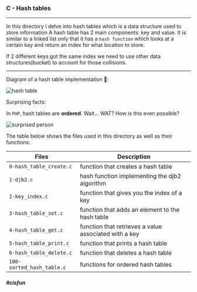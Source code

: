 ### C - Hash tables

----------

In this directory I delve into hash tables which is a data structure used to store information A hash table has 2 main components: key and value. It is similar to a linked list only that it has a `hash function` which looks at a certain key and return an index for what location to store.

If 2 different keys got the same index we need to use other data structures(bucket) to account for those collisions.


-----------

Diagram of a hash table implementation 🚀:

![hash table](https://imgs.search.brave.com/8GhQLomRJErH2PYYoYUeNT8gBytMJxpCD67O4jVi7ok/rs:fit:689:225:1/g:ce/aHR0cHM6Ly90c2Ux/Lm1tLmJpbmcubmV0/L3RoP2lkPU9JUC4t/QmpiSndOZDM0blA2/T1lrMlRiQ2R3SGFG/RyZwaWQ9QXBp)

Surprising facts:

In `PHP`, hash tables are **ordered**. Wait… WAT? How is this even possible?

![surprised person](https://s3.amazonaws.com/alx-intranet.hbtn.io/uploads/medias/2020/9/5ebbea5dea5a575b38243d597604000715982925.gif?X-Amz-Algorithm=AWS4-HMAC-SHA256&X-Amz-Credential=AKIARDDGGGOUSBVO6H7D%2F20221028%2Fus-east-1%2Fs3%2Faws4_request&X-Amz-Date=20221028T132333Z&X-Amz-Expires=86400&X-Amz-SignedHeaders=host&X-Amz-Signature=9858d1f0d070554890470d78a1fbe882b3dcf065023add305509fe85c0980b6c)
 
The table below shows the files used in this directory as well as their functions:

| **Files** | **Description** |
| --------- | ----------- |
| `0-hash_table_create.c` | function that creates a hash table |
| `1-djb2.c` |  hash function implementing the djb2 algorithm |
| `2-key_index.c` | function that gives you the index of a key |
| `3-hash_table_set.c` | function that adds an element to the hash table |
| `4-hash_table_get.c` | function that retrieves a value associated with a key |
| `5-hash_table_print.c` | function that prints a hash table | 
| `6-hash_table_delete.c` | function that deletes a hash table |
| `100-sorted_hash_table.c` | functions for ordered hash tables |

##### #cisfun
